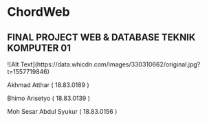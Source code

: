 # ChordWeb 
 <h2> FINAL PROJECT WEB & DATABASE TEKNIK KOMPUTER 01 </h2>
 ![Alt Text](https://data.whicdn.com/images/330310662/original.jpg?t=1557719846)
 <p>Akhmad Atthar           ( 18.83.0189 )</p> 
 <p>Bhimo Arisetyo          ( 18.83.0139 )</p>
 <p>Moh Sesar Abdul Syukur  ( 18.83.0156 )</p> 

